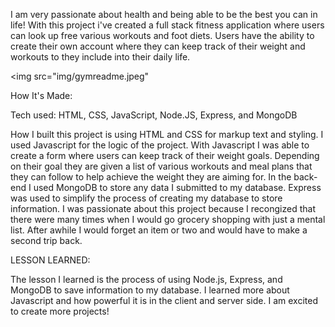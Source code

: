I am very passionate about health and being able to be the best you can in life! With this project i've created a full stack fitness application where users can look up free various workouts and foot diets. Users have the ability to create their own account where they can keep track of their weight and workouts to they include into their daily life.

<img src="img/gymreadme.jpeg"


How It's Made:

Tech used: HTML, CSS, JavaScript, Node.JS, Express, and MongoDB

How I built this project is using HTML and CSS for markup text and styling. I used Javascript for the logic of the project. With Javascript I was able to create a form where users can keep track of their weight goals. Depending on their goal they are given a list of various workouts and meal plans that they can follow to help achieve the weight they are aiming for. In the back-end I used MongoDB to store any data I submitted to my database. Express was used to simplify the process of creating my database to store information. I was passionate about this project because I recongized that there were many times when I would go grocery shopping with just a mental list. After awhile I would forget an item or two and would have to make a second trip back.

LESSON LEARNED:

The lesson I learned is the process of using Node.js, Express, and MongoDB to save information to my database. I learned more about Javascript and how powerful it is in the client and server side. I am excited to create more projects!